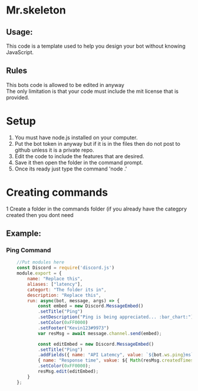 # Mr.skeleton
## Usage:
This code is a template used to help you design your bot without knowing JavaScript.

## Rules
This bots code is allowed to be edited in anyway
<br>
The only limitation is that your code must include the mit license that is provided.

# Setup
1. You must have node.js installed on your computer.
2. Put the bot token in anyway but if it is in the files then do not post to github unless it is a private repo.
3. Edit the code to include the features that are desired.
4. Save it then open the folder in the command prompt.
5. Once its ready just type the command 'node .'

# Creating commands
1 Create a folder in the commands folder (if you already have the categpry created then you dont need  
##  Example:
### Ping Command
```javascript
    //Put modules here
    const Discord = require('discord.js')
    module.export = {
        name: "Replace this",
        aliases: ["latency"],
        categort: "The folder its in",
        description: "Replace this",
        run: async(bot, message, args) => {
            const embed = new Discord.MessageEmbed()
            .setTitle("Ping")
            .setDescription("Ping is being appreciated... :bar_chart:")
            .setColor(0xFF0000)
            .setFooter("Kevin123#9973")
            var resMsg = await message.channel.send(embed);

            const editEmbed = new Discord.MessageEmbed()
            .setTitle("Ping")
            .addFields({ name: "API Latemcy", value: `${bot.ws.ping}ms`, inline: false },
            { name: "Response time", vakue: ${ Math(resMsg.createdTimestamp - message.createdTimestamp) }})
            .setColor(0xFF0000);
            resMsg.edit(editEmbed);
        }
    };
